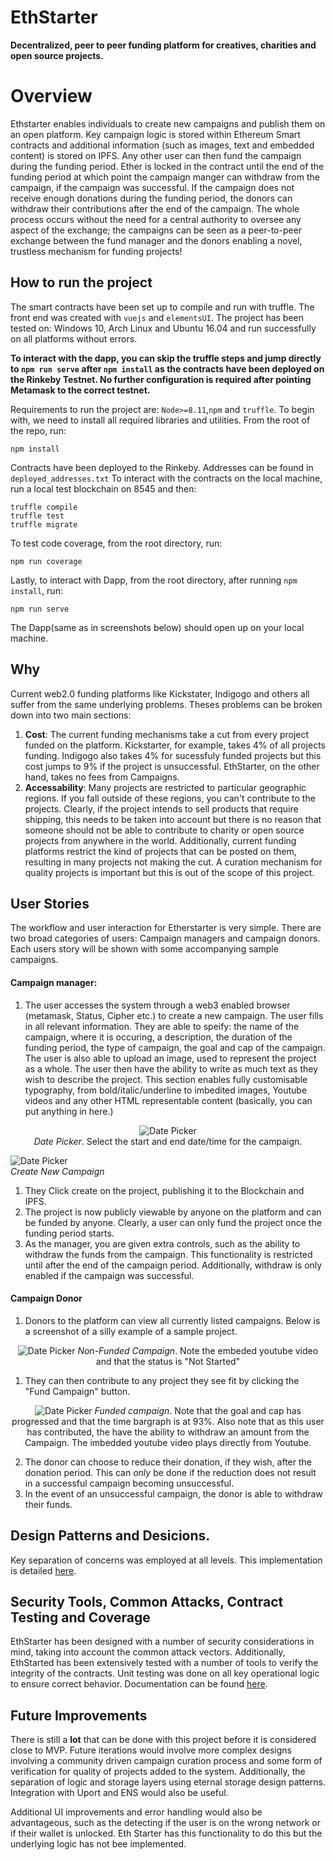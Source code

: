# EthStarter
**Decentralized, peer to peer funding platform for creatives, charities and open source projects.**

# Overview
Ethstarter enables individuals to create new campaigns and publish them on an open platform. Key campaign logic is stored within Ethereum Smart contracts and additional information (such as images, text and embedded content) is stored on IPFS. Any other user can then fund the campaign during the funding period. Ether is locked in the contract until the end of the funding period at which point the campaign manger can withdraw from the campaign, if the campaign was successful. If the campaign does not receive enough donations during the funding period, the donors can withdraw their contributions after the end of the campaign. The whole process occurs without the need for a central authority to oversee any aspect of the exchange; the campaigns can be seen as a peer-to-peer exchange between the fund manager and the donors enabling a novel, trustless mechanism for funding projects!

## How to run the project
The smart contracts have been set up to compile and run with truffle. The front end was created with `vuejs` and `elementsUI`. The project has been tested on: Windows 10, Arch Linux and Ubuntu 16.04 and run successfully on all platforms without errors. 

**To interact with the dapp, you can skip the truffle steps and jump directly to `npm run serve` after `npm install` as the contracts have been deployed on the Rinkeby Testnet. No further configuration is required after pointing Metamask to the correct testnet.**

Requirements to run the project are: `Node>=8.11`,`npm` and `truffle`. To begin with, we need to install all required libraries and utilities. From the root of the repo, run:

    npm install

Contracts have been deployed to the Rinkeby. Addresses can be found in `deployed_addresses.txt` To interact with the contracts on the local machine, run a local test blockchain on 8545 and then:
  
    truffle compile
    truffle test
    truffle migrate

To test code coverage, from the root directory, run:
    
    npm run coverage

Lastly, to interact with Dapp, from the root directory, after running `npm install`, run:
      
    npm run serve

The Dapp(same as in screenshots below) should open up on your local machine.

## Why
Current web2.0 funding platforms like Kickstater, Indigogo and others all suffer from the same underlying problems. Theses problems can be broken down into two main sections:

1. **Cost**: The current funding mechanisms take a cut from every project funded on the platform. Kickstarter, for example, takes 4% of all projects funding. Indigogo also takes 4% for sucessfuly funded projects but this cost jumps to 9% if the project is unsuccessful. EthStarter, on the other hand, takes no fees from Campaigns.
2. **Accessability**: Many projects are restricted to particular geographic regions. If you fall outside of these regions, you can't contribute to the projects. Clearly, if the project intends to sell products that require shipping, this needs to be taken into account but there is no reason that someone should not be able to contribute to charity or open source projects from anywhere in the world. Additionally, current funding platforms restrict the kind of projects that can be posted on them, resulting in many projects not making the cut. A curation mechanism for quality projects is important but this is out of the scope of this project.


## User Stories
The workflow and user interaction for Etherstarter is very simple. There are two broad categories of users: Campaign managers and campaign donors. Each users story will be shown with some accompanying sample campaigns.

#### Campaign manager:

1. The user accesses the system through a web3 enabled browser (metamask, Status, Cipher etc.) to create a new campaign. The user fills in all relevant information. They are able to speify: the name of the campaign, where it is occuring, a description, the duration of the funding period, the type of campaign, the goal and cap of the campaign. The user is also able to upload an image, used to represent the project as a whole. The user then have the ability to write as much text as they wish to describe the project. This section enables fully customisable typography, from bold/italic/underline to imbedited images, Youtube videos and any other HTML representable content (basically, you can put anything in here.)
<p align="center">  
  <img
   src="https://github.com/SoIidarity/EthStarter/blob/master/img/DatePicker.png?raw=true" alt="Date Picker"/>
  <br>
  <i>Date Picker</i>. Select the start and end date/time for the campaign.
</p>
<p>
  <img src="https://github.com/SoIidarity/EthStarter/blob/master/img/CreateCampaignCats.png?raw=true" alt="Date Picker"/>
  <br>
  <i>Create New Campaign</i>
  
</p>

1. They Click create on the project, publishing it to the Blockchain and IPFS.
2. The project is now publicly viewable by anyone on the platform and can be funded by anyone. Clearly, a user can only fund the project once the funding period starts.
3. As the manager, you are given extra controls, such as the ability to withdraw the funds from the campaign. This functionality is restricted until after the end of the campaign period. Additionally, withdraw is only enabled if the campaign was successful.

#### Campaign Donor

1. Donors to the platform can view all currently listed campaigns. Below is a screenshot of a silly example of a sample project.
<p align="center">
  <img src="https://github.com/SoIidarity/EthStarter/blob/master/img/buffHourse.png?raw=true" alt="Date Picker"/>
  <i>Non-Funded Campaign</i>. Note the embeded youtube video and that the status is "Not Started"
  <br>
</p>

1. They can then contribute to any project they see fit by clicking the "Fund Campaign" button.
  <p align="center">
  <img src="https://github.com/SoIidarity/EthStarter/blob/master/img/buffHourseFunded.png?raw=true" alt="Date Picker"/>
  <i>Funded campaign</i>. Note that the goal and cap has progressed and that the time bargraph is at 93%. Also note that as this user has contributed, the have the ability to withdraw an amount from the Campaign. The imbedded youtube video plays directly from Youtube.
  <br>
</p>

2. The donor can choose to reduce their donation, if they wish, after the donation period. This can *only* be done if the reduction does not result in a successful campaign becoming unsuccessful.
3. In the event of an unsuccessful campaign, the donor is able to withdraw their funds.

## Design Patterns and Desicions. 
Key separation of concerns was employed at all levels. This implementation is detailed [here](https://github.com/SoIidarity/EthStarter/blob/master/design_pattern_desicions.md).


## Security Tools, Common Attacks, Contract Testing and Coverage
EthStarter has been designed with a number of security considerations in mind, taking into account the common attack vectors. Additionally, EthStarted has been extensively tested with a number of tools to verify the integrity of the contracts. Unit testing was done on all key operational logic to ensure correct behavior. Documentation can be found [here](https://github.com/SoIidarity/EthStarter/blob/master/avoiding_common_attacks.md).

## Future Improvements
There is still a **lot** that can be done with this project before it is considered close to MVP. Future iterations would involve more complex designs involving a community driven campaign curation process and some form of verification for quality of projects added to the system. Additionally, the separation of logic and storage layers using eternal storage design patterns. Integration with Uport and ENS would also be useful. 

Additional UI improvements and error handling would also be advantageous, such as the detecting if the user is on the wrong network or if their wallet is unlocked. Eth Starter has this functionality to do this but the underlying logic has not bee implemented.
